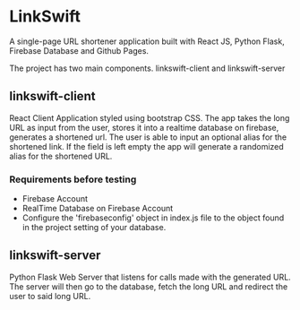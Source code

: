 # LinkSwift
A single-page URL shortener application built with React JS, Python Flask, Firebase Database and Github Pages.

The project has two main components. linkswift-client and linkswift-server

## linkswift-client
React Client Application styled using bootstrap CSS. The app takes the long URL as input from the user, stores it into a realtime database on firebase, generates a shortened url. The user is able to input an optional alias for the shortened link. If the field is left empty the app will generate a randomized alias for the shortened URL. 

### Requirements before testing
- Firebase Account
- RealTime Database on Firebase Account
- Configure the 'firebaseconfig' object in index.js file to the object found in the project setting of your database.



## linkswift-server
Python Flask Web Server that listens for calls made with the generated URL. The server will then go to the database, fetch the long URL and redirect the user to said long URL.

